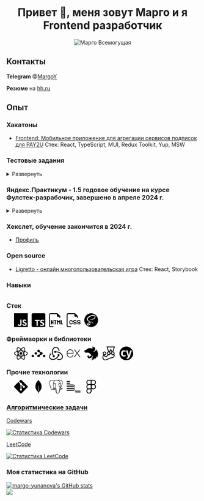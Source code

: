 <h1 align="center">Привет 🖖, меня зовут Марго и я<br> Frontend разработчик</h1>

<div align="center"><img width="350px" src="./images/144.gif" alt="Марго Всемогущая" /></div>

## Контакты

**Telegram** @[MargoY](https://t.me/MargoY)

**Резюме** на [hh.ru](https://hh.ru/resume/308fa690ff0c7281a20039ed1f394354427034)</span>



## Опыт

### Хакатоны
  - [Frontend: Мобильное приложение для агрегации сервисов подписок для PAY2U](https://github.com/margo-yunanova/pay2u-subscriptions-hackathon)
  Стек: React, TypeScript, MUI, Redux Toolkit, Yup, MSW

### Тестовые задания
<details>
  <summary>Развернуть</summary>

[Выполненные проекты](https://github.com/stars/margo-yunanova/lists/%D1%82%D0%B5%D1%81%D1%82%D0%BE%D0%B2%D1%8B%D0%B5-%D0%B7%D0%B0%D0%B4%D0%B0%D0%BD%D0%B8%D1%8F)


</details>

### Яндекс.Практикум - 1.5 годовое обучение на курсе Фулстек-разрабочик, завершено в апреле 2024 г.
<details>
  <summary>Развернуть</summary>

- [Frontend: Место - это соцсеть для обмена фотографиями с возможностью ставить им лайки](https://github.com/margo-yunanova/mesto-project)
Стек: vanilla JavaScript, HTML, CSS, БЭМ, REST API

- [Backend: Место - это соцсеть для обмена фотографиями с возможностью ставить им лайки](https://github.com/margo-yunanova/mesto-project-plus)
Стек: TypeScript, ExpressJS, Mongodb, Mongoose, Celebrate, Winston, REST API, JWT

- [Визуализация работы алгоритмов и структур данных](https://github.com/margo-yunanova/algososh)
Стек: TypeScript, React, Cypress, Jest

- [Stellar burgers - одностраничное приложение бургерной](https://github.com/margo-yunanova/react-burger)
Стек: TypeScript, React, Drag-and-drop (react-dnd), Redux, ReactRouter, Websocket

- [КупиПодариДай - API для сервиса для создания списков желаний](https://github.com/margo-yunanova/kupipodariday-backend) Стек: TypeScript, NestJS, PostgreSQL, TypeORM, Passport.js, JWT, REST API

</details>

 
### Хекслет, обучение закончится в 2024 г.
- [Профиль](https://ru.hexlet.io/u/margo-yunanova)

### Open source

- [Ligretto - онлайн многопользовательская игра](https://github.com/MemeBattle/monorepo) Стек: React, Storybook

### Навыки

  <div>
    <div style="display: flex; flex-direction: column; gap: 10px;">
      <h3 style="margin-block-start: 18px;margin-block-end: 0px;">Стек</h3>
      <div style="display: flex; gap: 10px; margin-left: 20px;">
        <a href="https://www.flaticon.com/free-icons/javascript"><img src="./images/javascript.svg" width="36" height="36" alt="icon javascript" /></a>
        <a href="https://www.flaticon.com/free-icons/typescript"><img src="./images/typescript.png" width="36" height="36" alt="icon typescript" /></a>
        <a href=" https://www.flaticon.com/free-icons/html"><img src="./images/html.png" width="36" height="36" alt="icon html5" /></a>
        <a href="https://www.flaticon.com/free-icons/css"><img src="./images/css.png" width="36" height="36" alt="icon css" /></a>
        <a href="https://simpleicons.org/"><img src="./images/sass.svg" width="36" height="36" alt="icon css" /></a>
      </div>
    </div>
  </div>
  <div style="display: flex; flex-direction: column; gap: 10px;">
    <h3 style="margin-block-start: 18px;margin-block-end: 0px;">Фреймворки и библиотеки</h3>
    <div style="display: flex; gap: 10px; margin-left: 20px;">
      <a href="https://simpleicons.org/"><img src="./images/react.svg" width="36" height="36" alt="icon react" /></a>
      <a href="https://simpleicons.org/"><img src="./images/reactrouter.svg" width="36" height="36" alt="icon reactrouter" /></a>
      <a href="https://simpleicons.org/"><img src="./images/redux.svg" width="36" height="36" alt="icon redux" /></a>
      <a href="https://simpleicons.org/"><img src="./images/express.svg" width="36" height="36" alt="icon express" /></a>
      <a href="https://simpleicons.org/"><img src="./images/nestjs.svg" width="36" height="36" alt="icon nestjs" /></a>
      <a href="https://simpleicons.org/"><img src="./images/jest.svg" width="36" height="36" alt="icon jest" /></a>
      <a href="https://simpleicons.org/"><img src="./images/cypress.svg" width="36" height="36" alt="icon cypress" /></a>
    </div>
  </div>

  <div style="display: flex; flex-direction: column; gap: 10px;">
    <h3 style="margin-block-start: 18px;margin-block-end: 0px;">Прочие технологии</h3>
    <div style="display: flex; gap: 10px; margin-left: 20px;">
      <a href="https://www.flaticon.com/free-icons"><img src="./images/git.svg" width="36" height="36" alt="icon  git" /></a>
      <a href="https://www.flaticon.com/free-icons"><img src="./images/mongodb.svg" width="36" height="36" alt="icon mongo" /></a>
      <a href="https://www.flaticon.com/free-icons"><img src="./images/postgresql.svg" width="36" height="36" alt="icon postgresql" /></a>
      <a href="https://www.flaticon.com/free-icons"><img src="./images/bem.svg" width="36" height="36" alt="icon bem" /></a>
      <a href="https://www.flaticon.com/free-icons"><img src="./images/figma.svg" width="36" height="36" alt="figma" /></a>
    </div>
  </div>
</section>


### [Алгоритмические задачи](https://github.com/margo-yunanova/javascript-algorithms)

<a target="_blank" href="https://www.codewars.com/users/MargoY">Codewars</a>

<a target="_blank" href="https://www.codewars.com/users/MargoY">
  <img src="https://github.r2v.ch/codewars?user=MargoY" alt="Статистика Codewars" style="width: 400px" /></a>
  
<a target="_blank" href="https://leetcode.com/margoYunanova/">LeetCode</a>

<a target="_blank" href="https://github.com/margo-yunanova/javascript-algorithms/tree/main/leetcode">
  <img src="https://leetcode-stats-six.vercel.app/?username=margoYunanova&theme=dark" alt="Статистика LeetCode" style="width: 400px" /></a>

### Моя статистика на GitHub
  <div>
    <a target="_blank" href="http://www.github.com/margo-yunanova"><img
      src="https://github-readme-stats.vercel.app/api?username=margo-yunanova&show_icons=true&hide=stars,&count_private=true&title_color=a855f7&text_color=ffffff&icon_color=a855f7&bg_color=000000&hide_border=true&show_icons=true"
      alt="margo-yunanova's GitHub stats" style="width: 400px" /></a>
  </div>
  <div>
  <a target="_blank" href="http://www.github.com/margo-yunanova"><img
        src="https://github-readme-streak-stats.herokuapp.com/?user=margo-yunanova&stroke=ffffff&background=000000&ring=a855f7&fire=a855f7&currStreakNum=ffffff&currStreakLabel=a855f7&sideNums=ffffff&sideLabels=ffffff&dates=ffffff&hide_border=true"
        style="width: 400px" /></a>
  </div>
